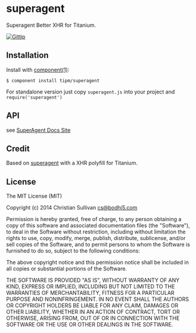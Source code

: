 
# superagent

  Superagent Better XHR for Titanium.

  [![Gittip](http://img.shields.io/gittip/euforic.png)](https://www.gittip.com/euforic/)

## Installation

  Install with [component(1)](http://component.io):

    $ component install tipm/superagent

  For standalone version just copy `superagent.js` into your project and `require('superagent')`


## API

see [SuperAgent Docs Site](http://visionmedia.github.io/superagent/)

## Credit

Based on [superagent](https://github.com/visionmedia/superagent) with a XHR polyfill for Titanium.

## License

  The MIT License (MIT)

  Copyright (c) 2014 Christian Sullivan <cs@bodhi5.com>

  Permission is hereby granted, free of charge, to any person obtaining a copy
  of this software and associated documentation files (the "Software"), to deal
  in the Software without restriction, including without limitation the rights
  to use, copy, modify, merge, publish, distribute, sublicense, and/or sell
  copies of the Software, and to permit persons to whom the Software is
  furnished to do so, subject to the following conditions:

  The above copyright notice and this permission notice shall be included in
  all copies or substantial portions of the Software.

  THE SOFTWARE IS PROVIDED "AS IS", WITHOUT WARRANTY OF ANY KIND, EXPRESS OR
  IMPLIED, INCLUDING BUT NOT LIMITED TO THE WARRANTIES OF MERCHANTABILITY,
  FITNESS FOR A PARTICULAR PURPOSE AND NONINFRINGEMENT. IN NO EVENT SHALL THE
  AUTHORS OR COPYRIGHT HOLDERS BE LIABLE FOR ANY CLAIM, DAMAGES OR OTHER
  LIABILITY, WHETHER IN AN ACTION OF CONTRACT, TORT OR OTHERWISE, ARISING FROM,
  OUT OF OR IN CONNECTION WITH THE SOFTWARE OR THE USE OR OTHER DEALINGS IN
  THE SOFTWARE.